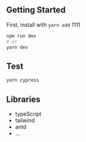 ## Getting Started

First, install with `yarn add`
1111

```bash
npm run dev
# or
yarn dev
```

## Test
```bash
yarn cypress
```

## Libraries
- typeScript
- tailwind
- antd
- ...
